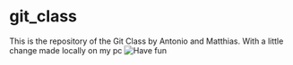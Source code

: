 # git_class
This is the repository of the Git Class by Antonio and Matthias.
With a little change made locally on my pc 
![Have fun](http://combiboilersleeds.com/images/have-fun/have-fun-1.jpg)
